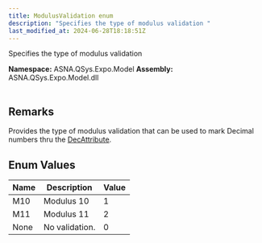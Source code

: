 ```yaml
---
title: ModulusValidation enum
description: "Specifies the type of modulus validation "
last_modified_at: 2024-06-28T18:18:51Z
---
```


Specifies the type of modulus validation

**Namespace:** ASNA.QSys.Expo.Model
**Assembly:** ASNA.QSys.Expo.Model.dll
<br>
<br>

## Remarks

Provides the type of modulus validation that can be used to mark  Decimal numbers thru the [DecAttribute](/reference/expo/qsys-expo-model/dec-attribute.html).


## Enum Values

| Name | Description | Value
| --- | --- | --- 
| M10 | Modulus 10 | 1 |
| M11 | Modulus 11 | 2 |
| None | No validation. | 0 |
